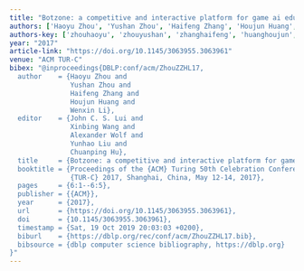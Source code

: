 ```yaml
---
title: "Botzone: a competitive and interactive platform for game ai education"
authors: ['Haoyu Zhou', 'Yushan Zhou', 'Haifeng Zhang', 'Houjun Huang', 'Wenxin Li']
authors-key: ['zhouhaoyu', 'zhouyushan', 'zhanghaifeng', 'huanghoujun', 'liwenxin']
year: "2017"
article-link: "https://doi.org/10.1145/3063955.3063961"
venue: "ACM TUR-C"
bibex: "@inproceedings{DBLP:conf/acm/ZhouZZHL17,
  author    = {Haoyu Zhou and
               Yushan Zhou and
               Haifeng Zhang and
               Houjun Huang and
               Wenxin Li},
  editor    = {John C. S. Lui and
               Xinbing Wang and
               Alexander Wolf and
               Yunhao Liu and
               Chuanping Hu},
  title     = {Botzone: a competitive and interactive platform for game {AI} education},
  booktitle = {Proceedings of the {ACM} Turing 50th Celebration Conference - China,
               {TUR-C} 2017, Shanghai, China, May 12-14, 2017},
  pages     = {6:1--6:5},
  publisher = {{ACM}},
  year      = {2017},
  url       = {https://doi.org/10.1145/3063955.3063961},
  doi       = {10.1145/3063955.3063961},
  timestamp = {Sat, 19 Oct 2019 20:03:03 +0200},
  biburl    = {https://dblp.org/rec/conf/acm/ZhouZZHL17.bib},
  bibsource = {dblp computer science bibliography, https://dblp.org}
}"
---
```

